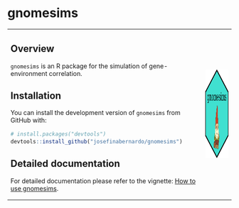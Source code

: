 # gnomesims

<table>
<tr>
<td>
  
## Overview

`gnomesims` is an R package for the simulation of gene-environment correlation.

## Installation

You can install the development version of `gnomesims` from GitHub with:

```r
# install.packages("devtools")
devtools::install_github("josefinabernardo/gnomesims")
```

## Detailed documentation

For detailed documentation please refer to the vignette: [How to use gnomesims](https://josefinabernardo.github.io/gnomesims/articles/gnomesims.html).

</td>
<td>

<img src="man/figures/logo.png" style="height:200px; width:200px" alt="Gnomesims Logo" />

</td>
</tr>
</table>

